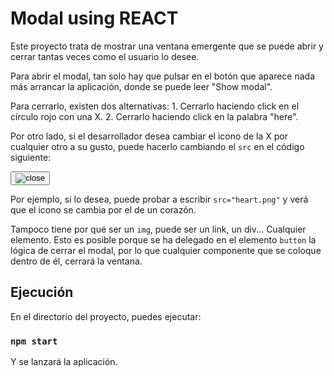 # Modal using REACT

Este proyecto trata de mostrar una ventana emergente que se puede abrir y cerrar
tantas veces como el usuario lo desee.

Para abrir el modal, tan solo hay que pulsar en el botón que aparece nada más
arrancar la aplicación, donde se puede leer "Show modal".

Para cerrarlo, existen dos alternativas:
    1. Cerrarlo haciendo click en el círculo rojo con una X.
    2. Cerrarlo haciendo click en la palabra "here".

Por otro lado, si el desarrollador desea cambiar el icono de la X por cualquier
otro a su gusto, puede hacerlo cambiando el `src` en el código siguiente:

<button class="toggle-button" onClick={this.onClose}> 
    <img class="close-icon" src="close.png" alt="close"/> 
</button>

Por ejemplo, si lo desea, puede probar a escribir `src="heart.png"` y verá que
el icono se cambia por el de un corazón.

Tampoco tiene por qué ser un `img`, puede ser un link, un div... Cualquier elemento.
Esto es posible porque se ha delegado en el elemento `button` la lógica de 
cerrar el modal, por lo que cualquier componente que se coloque dentro de él, cerrará
la ventana.

## Ejecución

En el directorio del proyecto, puedes ejecutar:
### `npm start`

Y se lanzará la aplicación.